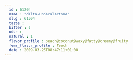 ```yaml
---
  id : 61204
  name : "delta-Undecalactone"
  slug : 61204
  taste : 
  bitter : 0
  odor : 
  natural : 1
  flavor_profile : peach@coconut@waxy@fatty@creamy@fruity
  fema_flavor_profile : Peach
  date : 2019-03-26T08:47:11+01:00
---
```



